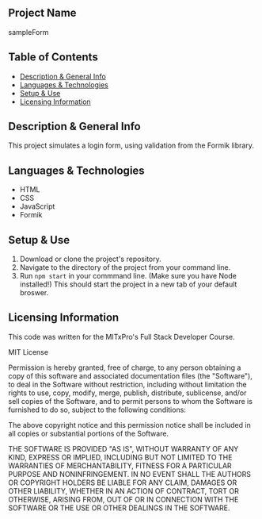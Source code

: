 ## Project Name
sampleForm

## Table of Contents
- [Description & General Info](https://github.com/briennekordis/sampleForm#description--general-info)
- [Languages & Technologies](https://github.com/briennekordis/sampleForm#languages--technologies)
- [Setup & Use](https://github.com/briennekordis/sampleForm#setup--use)
- [Licensing Information](https://github.com/briennekordis/sampleForm#licensing-information)


## Description & General Info
This project simulates a login form, using validation from the Formik library.

## Languages & Technologies
- HTML
- CSS
- JavaScript
- Formik

## Setup & Use
1. Download or clone the project's repository.
2. Navigate to the directory of the project from your command line.
3. Run `npm start` in your commmand line. (Make sure you have Node installed!) This should start the project in a new tab of your default broswer.

## Licensing Information 
This code was written for the MITxPro's Full Stack Developer Course.

MIT License

Permission is hereby granted, free of charge, to any person obtaining a copy of this software and associated documentation files (the "Software"), to deal in the Software without restriction, including without limitation the rights to use, copy, modify, merge, publish, distribute, sublicense, and/or sell copies of the Software, and to permit persons to whom the Software is furnished to do so, subject to the following conditions:

The above copyright notice and this permission notice shall be included in all copies or substantial portions of the Software.

THE SOFTWARE IS PROVIDED "AS IS", WITHOUT WARRANTY OF ANY KIND, EXPRESS OR IMPLIED, INCLUDING BUT NOT LIMITED TO THE WARRANTIES OF MERCHANTABILITY, FITNESS FOR A PARTICULAR PURPOSE AND NONINFRINGEMENT. IN NO EVENT SHALL THE AUTHORS OR COPYRIGHT HOLDERS BE LIABLE FOR ANY CLAIM, DAMAGES OR OTHER LIABILITY, WHETHER IN AN ACTION OF CONTRACT, TORT OR OTHERWISE, ARISING FROM, OUT OF OR IN CONNECTION WITH THE SOFTWARE OR THE USE OR OTHER DEALINGS IN THE SOFTWARE.
